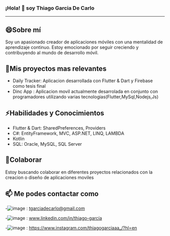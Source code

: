 ### ¡Hola! 👋 soy Thiago Garcia De Carlo
---------------------------------------------------------------------

😄Sobre mí
---------------------------------------------------------------------
Soy un apasionado creador de aplicaciones móviles con una mentalidad de aprendizaje continuo. Estoy emocionado por seguir creciendo y contribuyendo al mundo de desarrollo móvil.


🔭Mis proyectos mas relevantes
----------------------------------------------------------------------
- Daily Tracker: Aplicacion desarrollada con Flutter & Dart y Firebase como tesis final
- Dinc App : Aplicacion movil actualmente desarrolada en conjunto con programadores utilizando varias tecnologias(Flutter,MySql,Nodejs,Js)

⚡Habilidades y Conocimientos
---------------------------------------------------------------------

- Flutter & Dart: SharedPreferences, Providers
- C#: EntityFramework, MVC, ASP.NET, LINQ, LAMBDA
- Kotlin
- SQL: Oracle, MySQL, SQL Server

👯Colaborar
----------------------------------------------------------------------
Estoy buscando colaborar en diferentes proyectos relacionados con la creacion o diseño de aplicaciones moviles



📫 Me podes contactar como
----------------------------------------------------------------------
-![image](https://github.com/thiago-mobile/thiago-mobile/assets/157446380/77dd352b-91d8-42ec-a5f5-aad4b70de60a)
: tgarciadecarlo@gmail.com

-![image](https://github.com/thiago-mobile/thiago-mobile/assets/157446380/062c49b8-f8cb-4066-b48c-014df99c5778)
: www.linkedin.com/in/thiago-garcía

-![image](https://github.com/thiago-mobile/thiago-mobile/assets/157446380/8301418f-7b0e-4bff-80ad-5db0e6eb5fdb)
: https://www.instagram.com/thiagogarciaaa_/?hl=en


